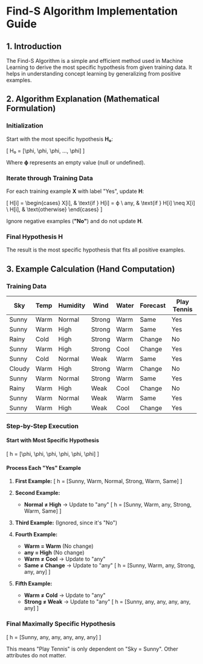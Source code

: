 # Find-S Algorithm Implementation Guide

## 1. Introduction
The Find-S Algorithm is a simple and efficient method used in Machine Learning to derive the most specific hypothesis from given training data. It helps in understanding concept learning by generalizing from positive examples.

## 2. Algorithm Explanation (Mathematical Formulation)

### **Initialization**
Start with the most specific hypothesis **H₀**:

\[ H₀ = [\phi, \phi, \phi, ..., \phi] \]

Where **ϕ** represents an empty value (null or undefined).

### **Iterate through Training Data**
For each training example **X** with label "Yes", update **H**:

\[
H[i] = \begin{cases}
X[i], & \text{if } H[i] = ϕ \\
any, & \text{if } H[i] \neq X[i] \\
H[i], & \text{otherwise}
\end{cases}
\]

Ignore negative examples (**"No"**) and do not update **H**.

### **Final Hypothesis H**
The result is the most specific hypothesis that fits all positive examples.

## 3. Example Calculation (Hand Computation)

### **Training Data**
| Sky   | Temp  | Humidity | Wind   | Water | Forecast | Play Tennis |
|-------|-------|----------|--------|-------|----------|-------------|
| Sunny | Warm  | Normal   | Strong | Warm  | Same     | Yes         |
| Sunny | Warm  | High     | Strong | Warm  | Same     | Yes         |
| Rainy | Cold  | High     | Strong | Warm  | Change   | No          |
| Sunny | Warm  | High     | Strong | Cool  | Change   | Yes         |
| Sunny | Cold  | Normal   | Weak   | Warm  | Same     | Yes         |
| Cloudy| Warm  | High     | Strong | Warm  | Change   | No          |
| Sunny | Warm  | Normal   | Strong | Warm  | Same     | Yes         |
| Rainy | Warm  | High     | Weak   | Cool  | Change   | No          |
| Sunny | Warm  | Normal   | Weak   | Warm  | Same     | Yes         |
| Sunny | Warm  | High     | Weak   | Cool  | Change   | Yes         |

### **Step-by-Step Execution**

#### **Start with Most Specific Hypothesis**
\[ h = [\phi, \phi, \phi, \phi, \phi, \phi] \]

#### **Process Each "Yes" Example**

1. **First Example:**
   \[ h = [Sunny, Warm, Normal, Strong, Warm, Same] \]

2. **Second Example:**
   - **Normal ≠ High** → Update to "any"
   \[ h = [Sunny, Warm, any, Strong, Warm, Same] \]

3. **Third Example:** (Ignored, since it's "No")

4. **Fourth Example:**
   - **Warm = Warm** (No change)
   - **any = High** (No change)
   - **Warm ≠ Cool** → Update to "any"
   - **Same ≠ Change** → Update to "any"
   \[ h = [Sunny, Warm, any, Strong, any, any] \]

5. **Fifth Example:**
   - **Warm ≠ Cold** → Update to "any"
   - **Strong ≠ Weak** → Update to "any"
   \[ h = [Sunny, any, any, any, any, any] \]

### **Final Maximally Specific Hypothesis**
\[ h = [Sunny, any, any, any, any, any] \]

This means "Play Tennis" is only dependent on "Sky = Sunny". Other attributes do not matter.
